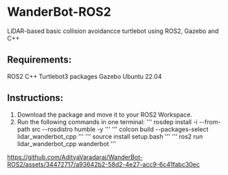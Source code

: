 # WanderBot-ROS2
LiDAR-based basic collision avoidancce turtlebot using ROS2, Gazebo and C++

## Requirements:
ROS2
C++
Turtlebot3 packages
Gazebo
Ubuntu 22.04

## Instructions:
1) Download the package and move it to your ROS2 Workspace.
2) Run the following commands in one terminal:
   '''
   rosdep install -i --from-path src --rosdistro humble -y
   '''
   '''
   colcon build --packages-select lidar_wanderbot_cpp
   '''
   '''
   source install setup.bash
   '''
   '''
   ros2 run lidar_wanderbot_cpp wanderbot
   '''

https://github.com/AdityaVaradaraj/WanderBot-ROS2/assets/34472717/a93642b2-58d2-4e27-acc9-6c41fabc30ec

